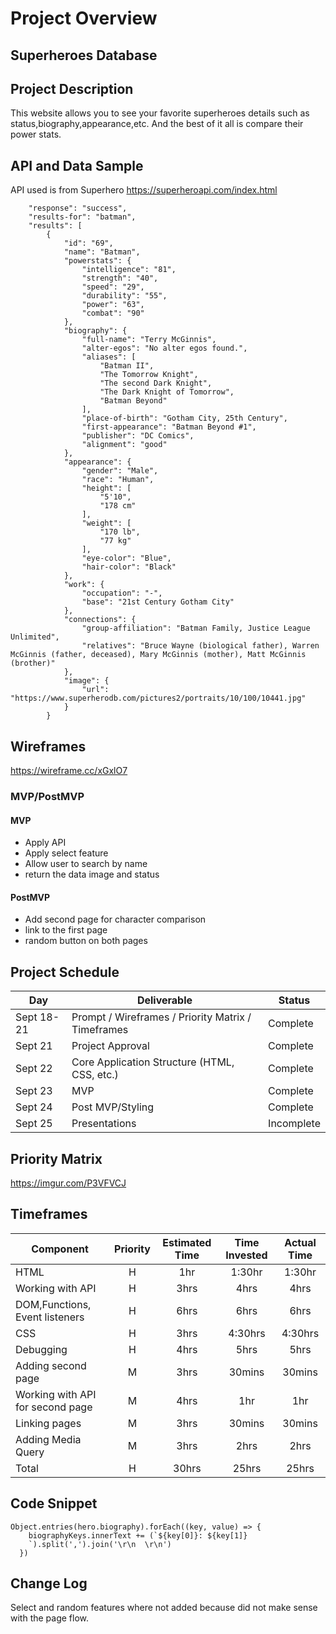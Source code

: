 # Project Overview

## Superheroes Database

## Project Description

This website allows you to see your favorite superheroes details such as status,biography,appearance,etc. And the best of it all is compare their power stats.

## API and Data Sample

API used is from Superhero
https://superheroapi.com/index.html

```{
    "response": "success",
    "results-for": "batman",
    "results": [
        {
            "id": "69",
            "name": "Batman",
            "powerstats": {
                "intelligence": "81",
                "strength": "40",
                "speed": "29",
                "durability": "55",
                "power": "63",
                "combat": "90"
            },
            "biography": {
                "full-name": "Terry McGinnis",
                "alter-egos": "No alter egos found.",
                "aliases": [
                    "Batman II",
                    "The Tomorrow Knight",
                    "The second Dark Knight",
                    "The Dark Knight of Tomorrow",
                    "Batman Beyond"
                ],
                "place-of-birth": "Gotham City, 25th Century",
                "first-appearance": "Batman Beyond #1",
                "publisher": "DC Comics",
                "alignment": "good"
            },
            "appearance": {
                "gender": "Male",
                "race": "Human",
                "height": [
                    "5'10",
                    "178 cm"
                ],
                "weight": [
                    "170 lb",
                    "77 kg"
                ],
                "eye-color": "Blue",
                "hair-color": "Black"
            },
            "work": {
                "occupation": "-",
                "base": "21st Century Gotham City"
            },
            "connections": {
                "group-affiliation": "Batman Family, Justice League Unlimited",
                "relatives": "Bruce Wayne (biological father), Warren McGinnis (father, deceased), Mary McGinnis (mother), Matt McGinnis (brother)"
            },
            "image": {
                "url": "https://www.superherodb.com/pictures2/portraits/10/100/10441.jpg"
            }
        }
```

## Wireframes

https://wireframe.cc/xGxlO7

### MVP/PostMVP

#### MVP

- Apply API
- Apply select feature
- Allow user to search by name
- return the data image and status

#### PostMVP

- Add second page for character comparison
- link to the first page
- random button on both pages

## Project Schedule

| Day        | Deliverable                                        | Status     |
| ---------- | -------------------------------------------------- | ---------- |
| Sept 18-21 | Prompt / Wireframes / Priority Matrix / Timeframes | Complete   |
| Sept 21    | Project Approval                                   | Complete   |
| Sept 22    | Core Application Structure (HTML, CSS, etc.)       | Complete   |
| Sept 23    | MVP                                                | Complete   |
| Sept 24    | Post MVP/Styling                                   | Complete   |
| Sept 25    | Presentations                                      | Incomplete |

## Priority Matrix

https://imgur.com/P3VFVCJ

## Timeframes

| Component                        | Priority | Estimated Time | Time Invested | Actual Time |
| -------------------------------- | :------: | :------------: | :-----------: | :---------: |
| HTML                             |    H     |      1hr       |    1:30hr     |   1:30hr    |
| Working with API                 |    H     |      3hrs      |     4hrs      |    4hrs     |
| DOM,Functions, Event listeners   |    H     |      6hrs      |     6hrs      |    6hrs     |
| CSS                              |    H     |      3hrs      |    4:30hrs    |   4:30hrs   |
| Debugging                        |    H     |      4hrs      |     5hrs      |    5hrs     |
| Adding second page               |    M     |      3hrs      |    30mins     |   30mins    |
| Working with API for second page |    M     |      4hrs      |      1hr      |     1hr     |
| Linking pages                    |    M     |      3hrs      |    30mins     |   30mins    |
| Adding Media Query               |    M     |      3hrs      |     2hrs      |    2hrs     |
| Total                            |    H     |     30hrs      |     25hrs     |    25hrs    |

## Code Snippet

```
Object.entries(hero.biography).forEach((key, value) => {
    biographyKeys.innerText += (`${key[0]}: ${key[1]}
    `).split(',').join('\r\n  \r\n')
  })
```

## Change Log

Select and random features where not added because did not make sense with the page flow.

